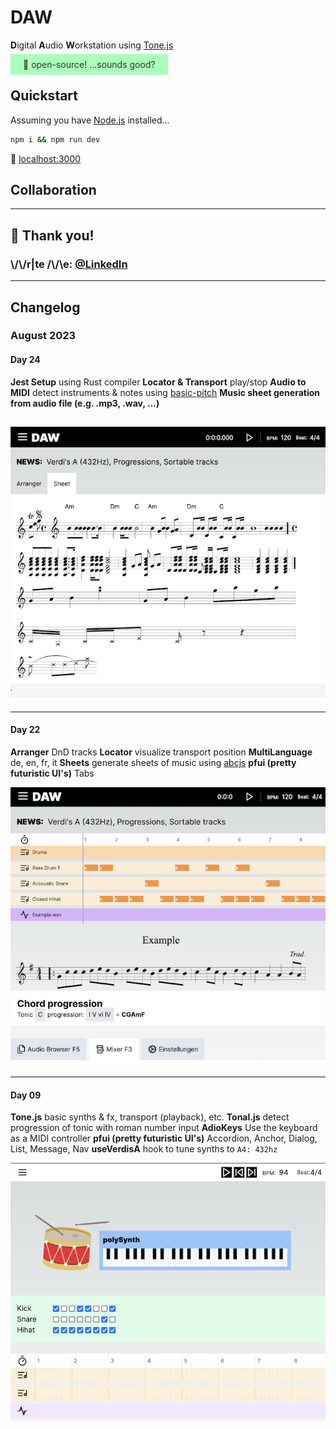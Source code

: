 # DAW

**D**igital **A**udio **W**orkstation using [Tone.js](https://github.com/Tonejs/Tone.js)

<span style='background:#aaffbb;color:#333;padding:8px 20px;'>🎼 open-source! ...sounds good?</span>

## Quickstart

Assuming you have [Node.js](https://nodejs.org) installed...

```bash
npm i && npm run dev
```

🥁 [localhost:3000](http://localhost:3000)

## Collaboration

---

## 🙏 Thank you!<br>

### \\/\\/r|te /\\/\\e: [@LinkedIn](https://www.linkedin.com/in/faebster/)

---

## Changelog

### August 2023

#### Day 24

**Jest Setup** using Rust compiler
**Locator & Transport** play/stop
**Audio to MIDI** detect instruments & notes using [basic-pitch](https://github.com/spotify/basic-pitch-ts)
**Music sheet generation from audio file (e.g. .mp3, .wav, ...)**

## <img width="706" alt="DAW 20230824" src="./public/screenshots/daw_20230824.png">

---

#### Day 22

**Arranger** DnD tracks
**Locator** visualize transport position
**MultiLanguage** de, en, fr, it
**Sheets** generate sheets of music using [abcjs](https://github.com/paulrosen/abcjs)
**pfui (pretty futuristic UI's)** Tabs

<img width="706" alt="DAW 20230822" src="./public/screenshots/daw_202300822.png">

---

#### Day 09

**Tone.js** basic synths & fx, transport (playback), etc.
**Tonal.js** detect progression of tonic with roman number input
**AdioKeys** Use the keyboard as a MIDI controller
**pfui (pretty futuristic UI's)** Accordion, Anchor, Dialog, List, Message, Nav
**useVerdisA** hook to tune synths to `A4: 432hz`

<img width="706" alt="DAW 20230809" src="./public/screenshots/daw_202300809.png">
